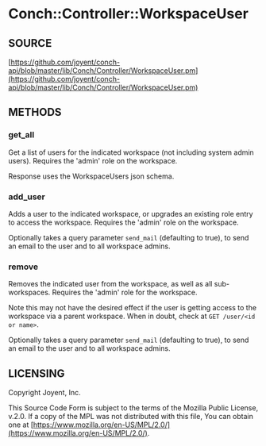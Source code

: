 # Conch::Controller::WorkspaceUser

## SOURCE

[https://github.com/joyent/conch-api/blob/master/lib/Conch/Controller/WorkspaceUser.pm](https://github.com/joyent/conch-api/blob/master/lib/Conch/Controller/WorkspaceUser.pm)

## METHODS

### get\_all

Get a list of users for the indicated workspace (not including system admin users).
Requires the 'admin' role on the workspace.

Response uses the WorkspaceUsers json schema.

### add\_user

Adds a user to the indicated workspace, or upgrades an existing role entry to access the
workspace.
Requires the 'admin' role on the workspace.

Optionally takes a query parameter `send_mail` (defaulting to true), to send an email
to the user and to all workspace admins.

### remove

Removes the indicated user from the workspace, as well as all sub-workspaces.
Requires the 'admin' role for the workspace.

Note this may not have the desired effect if the user is getting access to the workspace via
a parent workspace. When in doubt, check at `GET /user/<id or name>`.

Optionally takes a query parameter `send_mail` (defaulting to true), to send an email
to the user and to all workspace admins.

## LICENSING

Copyright Joyent, Inc.

This Source Code Form is subject to the terms of the Mozilla Public License,
v.2.0. If a copy of the MPL was not distributed with this file, You can obtain
one at [https://www.mozilla.org/en-US/MPL/2.0/](https://www.mozilla.org/en-US/MPL/2.0/).
